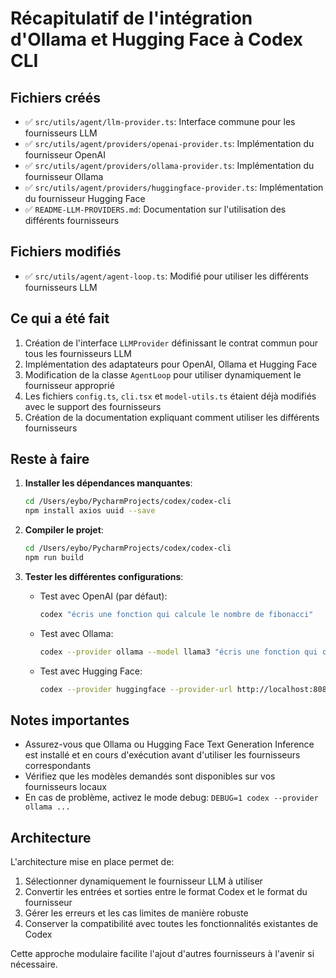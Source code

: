 # Récapitulatif de l'intégration d'Ollama et Hugging Face à Codex CLI

## Fichiers créés
- ✅ `src/utils/agent/llm-provider.ts`: Interface commune pour les fournisseurs LLM
- ✅ `src/utils/agent/providers/openai-provider.ts`: Implémentation du fournisseur OpenAI
- ✅ `src/utils/agent/providers/ollama-provider.ts`: Implémentation du fournisseur Ollama
- ✅ `src/utils/agent/providers/huggingface-provider.ts`: Implémentation du fournisseur Hugging Face
- ✅ `README-LLM-PROVIDERS.md`: Documentation sur l'utilisation des différents fournisseurs

## Fichiers modifiés
- ✅ `src/utils/agent/agent-loop.ts`: Modifié pour utiliser les différents fournisseurs LLM

## Ce qui a été fait
1. Création de l'interface `LLMProvider` définissant le contrat commun pour tous les fournisseurs LLM
2. Implémentation des adaptateurs pour OpenAI, Ollama et Hugging Face
3. Modification de la classe `AgentLoop` pour utiliser dynamiquement le fournisseur approprié
4. Les fichiers `config.ts`, `cli.tsx` et `model-utils.ts` étaient déjà modifiés avec le support des fournisseurs
5. Création de la documentation expliquant comment utiliser les différents fournisseurs

## Reste à faire
1. **Installer les dépendances manquantes**:
   ```bash
   cd /Users/eybo/PycharmProjects/codex/codex-cli
   npm install axios uuid --save
   ```

2. **Compiler le projet**:
   ```bash
   cd /Users/eybo/PycharmProjects/codex/codex-cli
   npm run build
   ```

3. **Tester les différentes configurations**:
   - Test avec OpenAI (par défaut):
     ```bash
     codex "écris une fonction qui calcule le nombre de fibonacci"
     ```
   - Test avec Ollama:
     ```bash
     codex --provider ollama --model llama3 "écris une fonction qui calcule le nombre de fibonacci"
     ```
   - Test avec Hugging Face:
     ```bash
     codex --provider huggingface --provider-url http://localhost:8080 --model mistral-7b-instruct "écris une fonction qui calcule le nombre de fibonacci"
     ```

## Notes importantes
- Assurez-vous que Ollama ou Hugging Face Text Generation Inference est installé et en cours d'exécution avant d'utiliser les fournisseurs correspondants
- Vérifiez que les modèles demandés sont disponibles sur vos fournisseurs locaux
- En cas de problème, activez le mode debug: `DEBUG=1 codex --provider ollama ...`

## Architecture
L'architecture mise en place permet de:
1. Sélectionner dynamiquement le fournisseur LLM à utiliser
2. Convertir les entrées et sorties entre le format Codex et le format du fournisseur
3. Gérer les erreurs et les cas limites de manière robuste
4. Conserver la compatibilité avec toutes les fonctionnalités existantes de Codex

Cette approche modulaire facilite l'ajout d'autres fournisseurs à l'avenir si nécessaire.
